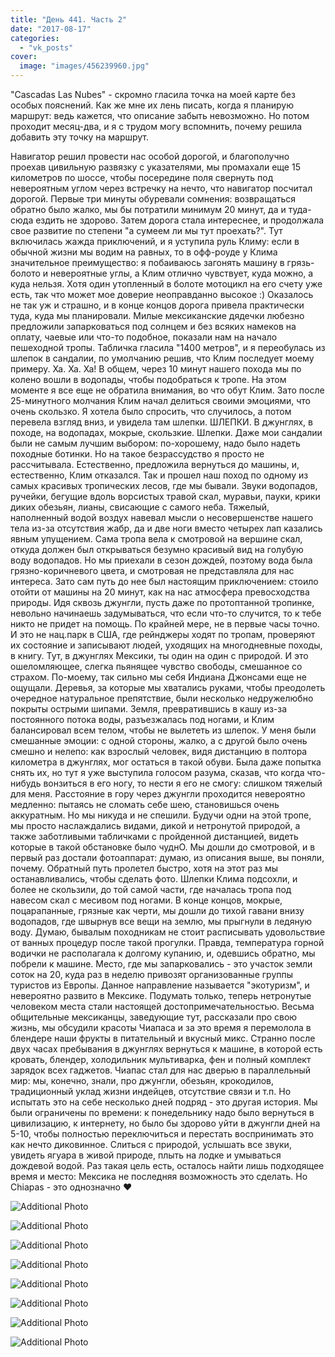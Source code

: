```yaml
---
title: "День 441. Часть 2"
date: "2017-08-17"
categories: 
  - "vk_posts"
cover:
  image: "images/456239960.jpg"
---
```


"Cascadas Las Nubes" - скромно гласила точка на моей карте без особых пояснений. Как же мне их лень писать, когда я планирую маршрут: ведь кажется, что описание забыть невозможно. Но потом проходит месяц-два, и я с трудом могу вспомнить, почему решила добавить эту точку на маршрут.

<!--more-->

Навигатор решил провести нас особой дорогой, и благополучно проехав цивильную развязку с указателями, мы промахали еще 15 километров по шоссе, чтобы посередине поля свернуть под невероятным углом через встречку на нечто, что навигатор посчитал дорогой. Первые три минуты обуревали сомнения: возвращаться обратно было жалко, мы бы потратили минимум 20 минут, да и туда-сюда ездить не здорово. Затем дорога стала интереснее, и продолжала свое развитие по степени "а сумеем ли мы тут проехать?". Тут включилась жажда приключений, и я уступила руль Климу: если в обычной жизни мы водим на равных, то в офф-роуде у Клима значительное преимущество: я побаиваюсь загонять машину в грязь-болото и невероятные углы, а Клим отлично чувствует, куда можно, а куда нельзя. Хотя один утопленный в болоте мотоцикл на его счету уже есть, так что может мое доверие неоправданно высокое :) Оказалось не так уж и страшно, и в конце концов дорога привела практически туда, куда мы планировали. Милые мексиканские дядечки любезно предложили запарковаться под солнцем и без всяких намеков на оплату, чаевые или что-то подобное, показали нам на начало пешеходной тропы. Табличка гласила "1400 метров", и я переобулась из шлепок в сандалии, по умолчанию решив, что Клим последует моему примеру. Ха. Ха. Ха! В общем, через 10 минут нашего похода мы по колено вошли в водопады, чтобы подобраться к тропе. На этом моменте я все еще не обратила внимания, во что обут Клим. Зато после 25-минутного молчания Клим начал делиться своими эмоциями, что очень скользко. Я хотела было спросить, что случилось, а потом перевела взгляд вниз, и увидела там шлепки. ШЛЕПКИ. В джунглях, в походе, на водопадах, мокрые, скользкие. Шлепки. Даже мои сандалии были не самым лучшим выбором: по-хорошему, надо было надеть походные ботинки. Но на такое безрассудство я просто не рассчитывала. Естественно, предложила вернуться до машины, и, естественно, Клим отказался. Так и прошел наш поход по одному из самых красивых тропических лесов, где мы бывали. Звуки водопадов, ручейки, бегущие вдоль ворсистых травой скал, муравьи, пауки, крики диких обезьян, лианы, свисающие с самого неба. Тяжелый, наполненный водой воздух навевал мысли о несовершенстве нашего тела из-за отсутствия жабр, да и две ноги вместо четырех лап казались явным упущением. Сама тропа вела к смотровой на вершине скал, откуда должен был открываться безумно красивый вид на голубую воду водопадов. Но мы приехали в сезон дождей, поэтому вода была грязно-коричневого цвета, и смотровая не представляла для нас интереса. Зато сам путь до нее был настоящим приключением: стоило отойти от машины на 20 минут, как на нас атмосфера превосходства природы. Идя сквозь джунгли, пусть даже по протоптанной тропинке, невольно начинаешь задумываться, что если что-то случится, то к тебе никто не придет на помощь. По крайней мере, не в первые часы точно. И это не нац.парк в США, где рейнджеры ходят по тропам, проверяют их состояние и записывают людей, уходящих на многодневные походы, в книгу. Тут, в джунглях Мексики, ты один на один с природой. И это ошеломляющее, слегка пьянящее чувство свободы, смешанное со страхом. По-моему, так сильно мы себя Индиана Джонсами еще не ощущали. Деревья, за которые мы хватались руками, чтобы преодолеть очередное натуральное препятствие, были несколько недружелюбно покрыты острыми шипами. Земля, превратившись в кашу из-за постоянного потока воды, разъезжалась под ногами, и Клим балансировал всем телом, чтобы не вылететь из шлепок. У меня были смешанные эмоции: с одной стороны, жалко, а с другой было очень смешно и нелепо: как взрослый человек, видя дистанцию в полтора километра в джунглях, мог остаться в такой обуви. Была даже попытка снять их, но тут я уже выступила голосом разума, сказав, что когда что-нибудь вонзиться в его ногу, то нести я его не смогу: слишком тяжелый для меня. Расстояние в гору через джунгли проходится невероятно медленно: пытаясь не сломать себе шею, становишься очень аккуратным. Но мы никуда и не спешили. Будучи одни на этой тропе, мы просто наслаждались видами, дикой и нетронутой природой, а также заботливыми табличками с пройденной дистанцией, видеть которые в такой обстановке было чуднО. Мы дошли до смотровой, и в первый раз достали фотоаппарат: думаю, из описания выше, вы поняли, почему. Обратный путь пролетел быстро, хотя на этот раз мы останавливались, чтобы сделать фото. Шлепки Клима подсохли, и более не скользили, до той самой части, где началась тропа под навесом скал с месивом под ногами. В конце концов, мокрые, поцарапанные, грязные как черти, мы дошли до тихой гавани внизу водопадов, где швырнув все вещи на землю, мы прыгнули в ледяную воду. Думаю, бывалым походникам не стоит расписывать удовольствие от ванных процедур после такой прогулки. Правда, температура горной водички не располагала к долгому купанию, и, одевшись обратно, мы побрели к машине. Место, где мы запарковались - это участок земли соток на 20, куда раз в неделю привозят организованные группы туристов из Европы. Данное направление называется "экотуризм", и невероятно развито в Мексике. Подумать только, теперь нетронутые человеком места стали настоящей достопримечательностью. Весьма общительные мексиканцы, заведующие тут, рассказали про свою жизнь, мы обсудили красоты Чиапаса и за это время я перемолола в блендере наши фрукты в питательный и вкусный микс. Странно после двух часах пребывания в джунглях вернуться к машине, в которой есть кровать, блендер, холодильник мультиварка, фен и полный комплект зарядок всех гаджетов. Чиапас стал для нас дверью в параллельный мир: мы, конечно, знали, про джунгли, обезьян, крокодилов, традиционный уклад жизни индейцев, отсутствие связи и т.п. Но испытать это на себе несколько дней подряд - это другая история. Мы были ограничены по времени: к понедельнику надо было вернуться в цивилизацию, к интернету, но было бы здорово уйти в джунгли дней на 5-10, чтобы полностью переключиться и перестать воспринимать это как нечто диковинное. Слиться с природой, услышать все звуки, увидеть ягуара в живой природе, плыть на лодке и умываться дождевой водой. Раз такая цель есть, осталось найти лишь подходящее время и место: Мексика не последняя возможность это сделать. Но Chiapas - это однозначно ❤

![Additional Photo](https://vodpop.ru/wp-content/uploads/2023/07/456239961.jpg)

![Additional Photo](https://vodpop.ru/wp-content/uploads/2023/07/456239962.jpg)

![Additional Photo](https://vodpop.ru/wp-content/uploads/2023/07/456239963.jpg)

![Additional Photo](https://vodpop.ru/wp-content/uploads/2023/07/456239964.jpg)

![Additional Photo](https://vodpop.ru/wp-content/uploads/2023/07/456239965.jpg)

![Additional Photo](https://vodpop.ru/wp-content/uploads/2023/07/456239966.jpg)

![Additional Photo](https://vodpop.ru/wp-content/uploads/2023/07/456239967.jpg)

![Additional Photo](https://vodpop.ru/wp-content/uploads/2023/07/456239968.jpg)
